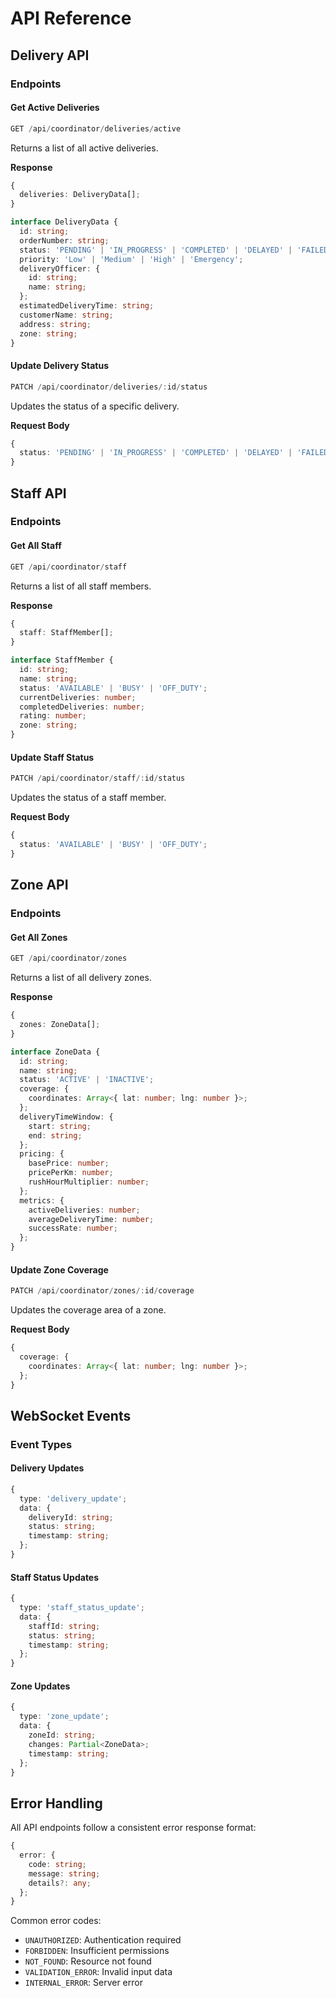 # API Reference

## Delivery API

### Endpoints

#### Get Active Deliveries
```typescript
GET /api/coordinator/deliveries/active
```
Returns a list of all active deliveries.

**Response**
```typescript
{
  deliveries: DeliveryData[];
}

interface DeliveryData {
  id: string;
  orderNumber: string;
  status: 'PENDING' | 'IN_PROGRESS' | 'COMPLETED' | 'DELAYED' | 'FAILED';
  priority: 'Low' | 'Medium' | 'High' | 'Emergency';
  deliveryOfficer: {
    id: string;
    name: string;
  };
  estimatedDeliveryTime: string;
  customerName: string;
  address: string;
  zone: string;
}
```

#### Update Delivery Status
```typescript
PATCH /api/coordinator/deliveries/:id/status
```
Updates the status of a specific delivery.

**Request Body**
```typescript
{
  status: 'PENDING' | 'IN_PROGRESS' | 'COMPLETED' | 'DELAYED' | 'FAILED';
}
```

## Staff API

### Endpoints

#### Get All Staff
```typescript
GET /api/coordinator/staff
```
Returns a list of all staff members.

**Response**
```typescript
{
  staff: StaffMember[];
}

interface StaffMember {
  id: string;
  name: string;
  status: 'AVAILABLE' | 'BUSY' | 'OFF_DUTY';
  currentDeliveries: number;
  completedDeliveries: number;
  rating: number;
  zone: string;
}
```

#### Update Staff Status
```typescript
PATCH /api/coordinator/staff/:id/status
```
Updates the status of a staff member.

**Request Body**
```typescript
{
  status: 'AVAILABLE' | 'BUSY' | 'OFF_DUTY';
}
```

## Zone API

### Endpoints

#### Get All Zones
```typescript
GET /api/coordinator/zones
```
Returns a list of all delivery zones.

**Response**
```typescript
{
  zones: ZoneData[];
}

interface ZoneData {
  id: string;
  name: string;
  status: 'ACTIVE' | 'INACTIVE';
  coverage: {
    coordinates: Array<{ lat: number; lng: number }>;
  };
  deliveryTimeWindow: {
    start: string;
    end: string;
  };
  pricing: {
    basePrice: number;
    pricePerKm: number;
    rushHourMultiplier: number;
  };
  metrics: {
    activeDeliveries: number;
    averageDeliveryTime: number;
    successRate: number;
  };
}
```

#### Update Zone Coverage
```typescript
PATCH /api/coordinator/zones/:id/coverage
```
Updates the coverage area of a zone.

**Request Body**
```typescript
{
  coverage: {
    coordinates: Array<{ lat: number; lng: number }>;
  };
}
```

## WebSocket Events

### Event Types

#### Delivery Updates
```typescript
{
  type: 'delivery_update';
  data: {
    deliveryId: string;
    status: string;
    timestamp: string;
  };
}
```

#### Staff Status Updates
```typescript
{
  type: 'staff_status_update';
  data: {
    staffId: string;
    status: string;
    timestamp: string;
  };
}
```

#### Zone Updates
```typescript
{
  type: 'zone_update';
  data: {
    zoneId: string;
    changes: Partial<ZoneData>;
    timestamp: string;
  };
}
```

## Error Handling

All API endpoints follow a consistent error response format:

```typescript
{
  error: {
    code: string;
    message: string;
    details?: any;
  };
}
```

Common error codes:
- `UNAUTHORIZED`: Authentication required
- `FORBIDDEN`: Insufficient permissions
- `NOT_FOUND`: Resource not found
- `VALIDATION_ERROR`: Invalid input data
- `INTERNAL_ERROR`: Server error
